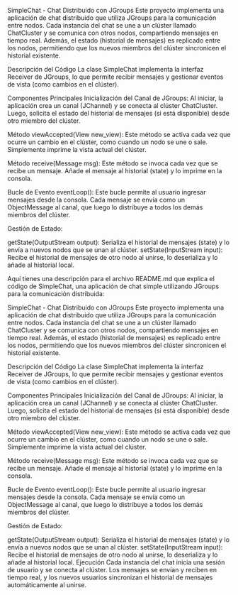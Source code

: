 SimpleChat - Chat Distribuido con JGroups
Este proyecto implementa una aplicación de chat distribuido que utiliza JGroups para la comunicación entre nodos. Cada instancia del chat se une a un clúster llamado ChatCluster y se comunica con otros nodos, compartiendo mensajes en tiempo real. Además, el estado (historial de mensajes) es replicado entre los nodos, permitiendo que los nuevos miembros del clúster sincronicen el historial existente.

Descripción del Código
La clase SimpleChat implementa la interfaz Receiver de JGroups, lo que permite recibir mensajes y gestionar eventos de vista (como cambios en el clúster).

Componentes Principales
Inicialización del Canal de JGroups:
Al iniciar, la aplicación crea un canal (JChannel) y se conecta al clúster ChatCluster. Luego, solicita el estado del historial de mensajes (si está disponible) desde otro miembro del clúster.

Método viewAccepted(View new_view):
Este método se activa cada vez que ocurre un cambio en el clúster, como cuando un nodo se une o sale. Simplemente imprime la vista actual del clúster.

Método receive(Message msg):
Este método se invoca cada vez que se recibe un mensaje. Añade el mensaje al historial (state) y lo imprime en la consola.


Bucle de Evento eventLoop():
Este bucle permite al usuario ingresar mensajes desde la consola. Cada mensaje se envía como un ObjectMessage al canal, que luego lo distribuye a todos los demás miembros del clúster.

Gestión de Estado:

getState(OutputStream output): Serializa el historial de mensajes (state) y lo envía a nuevos nodos que se unan al clúster.
setState(InputStream input): Recibe el historial de mensajes de otro nodo al unirse, lo deserializa y lo añade al historial local.


Aquí tienes una descripción para el archivo README.md que explica el código de SimpleChat, una aplicación de chat simple utilizando JGroups para la comunicación distribuida:

SimpleChat - Chat Distribuido con JGroups
Este proyecto implementa una aplicación de chat distribuido que utiliza JGroups para la comunicación entre nodos. Cada instancia del chat se une a un clúster llamado ChatCluster y se comunica con otros nodos, compartiendo mensajes en tiempo real. Además, el estado (historial de mensajes) es replicado entre los nodos, permitiendo que los nuevos miembros del clúster sincronicen el historial existente.

Descripción del Código
La clase SimpleChat implementa la interfaz Receiver de JGroups, lo que permite recibir mensajes y gestionar eventos de vista (como cambios en el clúster).

Componentes Principales
Inicialización del Canal de JGroups:
Al iniciar, la aplicación crea un canal (JChannel) y se conecta al clúster ChatCluster. Luego, solicita el estado del historial de mensajes (si está disponible) desde otro miembro del clúster.

Método viewAccepted(View new_view):
Este método se activa cada vez que ocurre un cambio en el clúster, como cuando un nodo se une o sale. Simplemente imprime la vista actual del clúster.

Método receive(Message msg):
Este método se invoca cada vez que se recibe un mensaje. Añade el mensaje al historial (state) y lo imprime en la consola.

Bucle de Evento eventLoop():
Este bucle permite al usuario ingresar mensajes desde la consola. Cada mensaje se envía como un ObjectMessage al canal, que luego lo distribuye a todos los demás miembros del clúster.

Gestión de Estado:

getState(OutputStream output): Serializa el historial de mensajes (state) y lo envía a nuevos nodos que se unan al clúster.
setState(InputStream input): Recibe el historial de mensajes de otro nodo al unirse, lo deserializa y lo añade al historial local.
Ejecución
Cada instancia del chat inicia una sesión de usuario y se conecta al clúster. Los mensajes se envían y reciben en tiempo real, y los nuevos usuarios sincronizan el historial de mensajes automáticamente al unirse.
